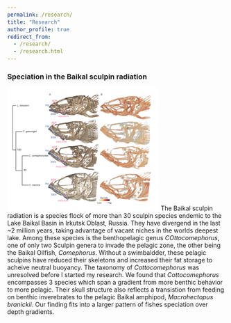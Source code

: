 ```yaml
---
permalink: /research/
title: "Research"
author_profile: true
redirect_from: 
  - /research/
  - /research.html
---
```


### Speciation in the Baikal sculpin radiation
![cottocomephorus](/images/cottocomephorus_350x282.png)
The Baikal sculpin radiation is a species flock of more than 30 sculpin species endemic to the Lake Baikal Basin in Irkutsk Oblast, Russia. They have divergend in the last ~2 million years, taking advantage of vacant niches in the worlds deepest lake. Among these species is the benthopelagic genus _COttocomephorus_, one of only two Sculpin genera to invade the pelagic zone, the other being the Baikal Oilfish, _Comephorus_. Without a swimbaldder, these pelagic sculpins have reduced their skeletons and increased their fat storage to acheive neutral  buoyancy.
The taxonomy of _Cottocomephorus_ was unresolved before I started my research. We found that _Cottocomephorus_ encompasses 3 species which span a gradient from more benthic behavior to more pelagic. Their skull structure also reflects a transistion from feeding on benthic inverebrates to the pelagic Baikal amphipod, _Macrohectopus branickii_. Our finding fits into a larger pattern of fishes speciation over depth gradients.

